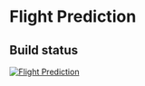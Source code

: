# Flight Prediction

## Build status
[![Flight Prediction](https://github.com/dsanapo/flight-predictions/actions/workflows/python-app.yml/badge.svg?branch=main)](https://github.com/dsanapo/flight-predictions/actions/workflows/python-app.yml)
